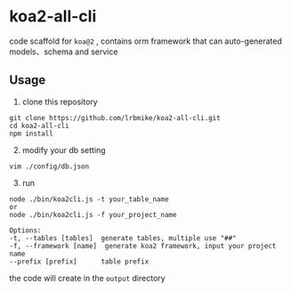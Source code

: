 # koa2-all-cli
code scaffold for `koa@2` , contains orm framework that can auto-generated models、schema and service
## Usage
1. clone this repository<br>
``` 
git clone https://github.com/lrbmike/koa2-all-cli.git
cd koa2-all-cli
npm install
``` 
2. modify your db setting<br>
``` 
vim ./config/db.json
``` 
3. run<br>
 ``` 
node ./bin/koa2cli.js -t your_table_name
or
node ./bin/koa2cli.js -f your_project_name

Options:
-t, --tables [tables]  generate tables, multiple use "##"
-f, --framework [name]  generate koa2 framework, input your project name
--prefix [prefix]      table prefix
 ``` 
the code will create in the `output` directory
